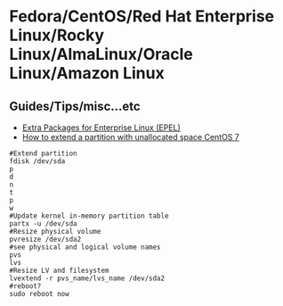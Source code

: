 # Fedora/CentOS/Red Hat Enterprise Linux/Rocky Linux/AlmaLinux/Oracle Linux/Amazon Linux

## Guides/Tips/misc...etc

* [Extra Packages for Enterprise Linux (EPEL)](https://docs.fedoraproject.org/en-US/epel/)
* [How to extend a partition with unallocated space CentOS 7](https://community.webcore.cloud/tutorials/linux_specific_articles/how_to_extend_partition_with_unallocated_space_cen/)


```shell
#Extend partition
fdisk /dev/sda
p
d
n
t
p
w
#Update kernel in-memory partition table
partx -u /dev/sda
#Resize physical volume
pvresize /dev/sda2
#see physical and logical volume names
pvs
lvs
#Resize LV and filesystem
lvextend -r pvs_name/lvs_name /dev/sda2
#reboot?
sudo reboot now
```
